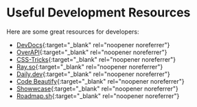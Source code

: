 # Useful Development Resources

Here are some great resources for developers:

- [DevDocs](https://devdocs.io/){:target="_blank" rel="noopener noreferrer"}
- [OverAPI](https://overapi.com/){:target="_blank" rel="noopener noreferrer"}
- [CSS-Tricks](https://css-tricks.com/){:target="_blank" rel="noopener noreferrer"}
- [Ray.so](https://ray.so/){:target="_blank" rel="noopener noreferrer"}
- [Daily.dev](https://daily.dev/){:target="_blank" rel="noopener noreferrer"}
- [Code Beautify](https://codebeautify.org/){:target="_blank" rel="noopener noreferrer"}
- [Showwcase](https://www.showwcase.com/){:target="_blank" rel="noopener noreferrer"}
- [Roadmap.sh](https://roadmap.sh/){:target="_blank" rel="noopener noreferrer"}
